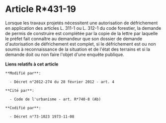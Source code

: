 # Article R*431-19

Lorsque les travaux projetés nécessitent une autorisation de défrichement en application des articles L. 311-1 ou L. 312-1 du
code forestier, la demande de permis de construire est complétée par la copie de la lettre par laquelle le préfet fait
connaître au demandeur que son dossier de demande d'autorisation de défrichement est complet, si le défrichement est ou non
soumis à reconnaissance de la situation et de l'état des terrains et si la demande doit ou non faire l'objet d'une enquête
publique.

**Liens relatifs à cet article**

	**Modifié par**:

	  - Décret n°2012-274 du 28 février 2012 - art. 4

	**Cité par**:

	  - Code de l'urbanisme - art. R*740-8 (Ab)

	**Codifié par**:

	  - Décret n°73-1023 1973-11-08
